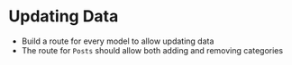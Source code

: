 # Updating Data

- Build a route for every model to allow updating data
- The route for `Posts` should allow both adding and removing categories